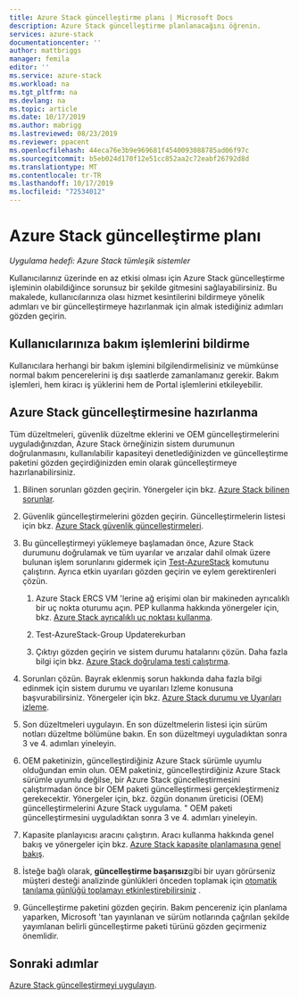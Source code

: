 ```yaml
---
title: Azure Stack güncelleştirme planı | Microsoft Docs
description: Azure Stack güncelleştirme planlanacağını öğrenin.
services: azure-stack
documentationcenter: ''
author: mattbriggs
manager: femila
editor: ''
ms.service: azure-stack
ms.workload: na
ms.tgt_pltfrm: na
ms.devlang: na
ms.topic: article
ms.date: 10/17/2019
ms.author: mabrigg
ms.lastreviewed: 08/23/2019
ms.reviewer: ppacent
ms.openlocfilehash: 44eca76e3b9e969681f4540093088785ad06f97c
ms.sourcegitcommit: b5eb024d170f12e51cc852aa2c72eabf26792d8d
ms.translationtype: MT
ms.contentlocale: tr-TR
ms.lasthandoff: 10/17/2019
ms.locfileid: "72534012"
---
```

# <a name="plan-for-an-azure-stack-update"></a>Azure Stack güncelleştirme planı

*Uygulama hedefi: Azure Stack tümleşik sistemler*

Kullanıcılarınız üzerinde en az etkisi olması için Azure Stack güncelleştirme işleminin olabildiğince sorunsuz bir şekilde gitmesini sağlayabilirsiniz. Bu makalede, kullanıcılarınıza olası hizmet kesintilerini bildirmeye yönelik adımları ve bir güncelleştirmeye hazırlanmak için almak istediğiniz adımları gözden geçirin.

## <a name="notify-your-users-of-maintenance-operations"></a>Kullanıcılarınıza bakım işlemlerini bildirme

Kullanıcılara herhangi bir bakım işlemini bilgilendirmelisiniz ve mümkünse normal bakım pencerelerini iş dışı saatlerde zamanlamanız gerekir. Bakım işlemleri, hem kiracı iş yüklerini hem de Portal işlemlerini etkileyebilir.

## <a name="prepare-for-an-azure-stack-update"></a>Azure Stack güncelleştirmesine hazırlanma

Tüm düzeltmeleri, güvenlik düzeltme eklerini ve OEM güncelleştirmelerini uyguladığınızdan, Azure Stack örneğinizin sistem durumunun doğrulanmasını, kullanılabilir kapasiteyi denetlediğinizden ve güncelleştirme paketini gözden geçirdiğinizden emin olarak güncelleştirmeye hazırlanabilirsiniz.

1. Bilinen sorunları gözden geçirin. Yönergeler için bkz. [Azure Stack bilinen sorunlar](https://docs.microsoft.com/azure-stack/operator/release-notes).

2. Güvenlik güncelleştirmelerini gözden geçirin. Güncelleştirmelerin listesi için bkz. [Azure Stack güvenlik güncelleştirmeleri](https://docs.microsoft.com/azure-stack/operator/release-notes-security-updates).

3. Bu güncelleştirmeyi yüklemeye başlamadan önce, Azure Stack durumunu doğrulamak ve tüm uyarılar ve arızalar dahil olmak üzere bulunan işlem sorunlarını gidermek için [Test-AzureStack](https://docs.microsoft.com/azure-stack/operator/azure-stack-diagnostic-test) komutunu çalıştırın. Ayrıca etkin uyarıları gözden geçirin ve eylem gerektirenleri çözün.

    1. Azure Stack ERCS VM 'lerine ağ erişimi olan bir makineden ayrıcalıklı bir uç nokta oturumu açın. PEP kullanma hakkında yönergeler için, bkz. [Azure Stack ayrıcalıklı uç noktası kullanma](https://docs.microsoft.com/azure-stack/operator/azure-stack-privileged-endpoint).

    2. Test-AzureStack-Group Updaterekurban

    3. Çıktıyı gözden geçirin ve sistem durumu hatalarını çözün. Daha fazla bilgi için bkz. [Azure Stack doğrulama testi çalıştırma](https://docs.microsoft.com/azure-stack/operator/azure-stack-diagnostic-test).

4. Sorunları çözün. Bayrak eklenmiş sorun hakkında daha fazla bilgi edinmek için sistem durumu ve uyarıları Izleme konusuna başvurabilirsiniz. Yönergeler için bkz. [Azure Stack durumu ve Uyarıları izleme](https://docs.microsoft.com/azure-stack/operator/azure-stack-monitor-health).

5. Son düzeltmeleri uygulayın. En son düzeltmelerin listesi için sürüm notları düzeltme bölümüne bakın. En son düzeltmeyi uyguladıktan sonra 3 ve 4. adımları yineleyin.

6. OEM paketinizin, güncelleştirdiğiniz Azure Stack sürümle uyumlu olduğundan emin olun. OEM paketiniz, güncelleştirdiğiniz Azure Stack sürümle uyumlu değilse, bir Azure Stack güncelleştirmesini çalıştırmadan önce bir OEM paketi güncelleştirmesi gerçekleştirmeniz gerekecektir. Yönergeler için, bkz. özgün donanım üreticisi (OEM) güncelleştirmelerini Azure Stack uygulama. " OEM paketi güncelleştirmesini uyguladıktan sonra 3 ve 4. adımları yineleyin.

7. Kapasite planlayıcısı aracını çalıştırın. Aracı kullanma hakkında genel bakış ve yönergeler için bkz. [Azure Stack kapasite planlamasına genel bakış](https://docs.microsoft.com/azure-stack/operator/azure-stack-capacity-planning-overview).

8. İsteğe bağlı olarak, **güncelleştirme başarısız**gibi bir uyarı görürseniz müşteri desteği analizinde günlükleri önceden toplamak için [otomatik tanılama günlüğü toplamayı etkinleştirebilirsiniz](azure-stack-configure-automatic-diagnostic-log-collection.md) . 

8. Güncelleştirme paketini gözden geçirin. Bakım pencereniz için planlama yaparken, Microsoft 'tan yayınlanan ve sürüm notlarında çağrılan şekilde yayımlanan belirli güncelleştirme paketi türünü gözden geçirmeniz önemlidir.

## <a name="next-steps"></a>Sonraki adımlar

[Azure Stack güncelleştirmeyi uygulayın](azure-stack-apply-updates.md).
